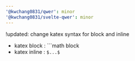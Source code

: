 ```yaml
---
'@kwchang0831/qwer': minor
'@kwchang0831/svelte-qwer': minor
---
```


!updated: change katex syntax for block and inline

  + katex block : ```math block
  + katex inline : `$...$`